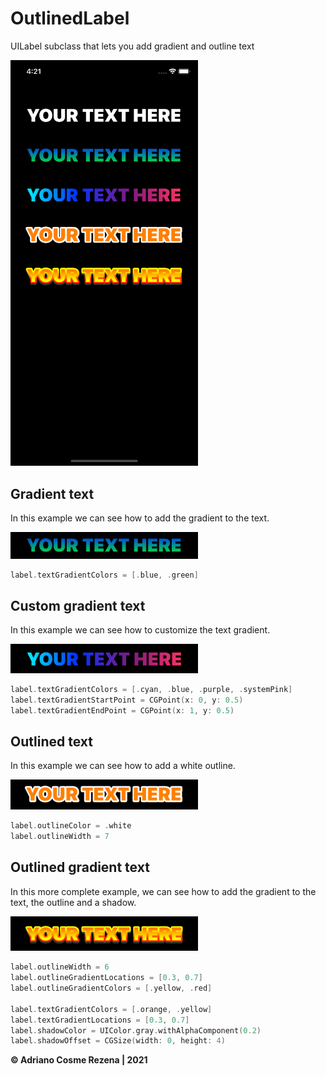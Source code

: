 # OutlinedLabel
UILabel subclass that lets you add gradient and outline text

<img src="screenshots/image1.png" width="300">



## Gradient text
In this example we can see how to add the gradient to the text.

<img src="screenshots/image1_1.png" width="300">

```swift
label.textGradientColors = [.blue, .green]
```


## Custom gradient text
In this example we can see how to customize the text gradient.

<img src="screenshots/image1_2.png" width="300">

```swift
label.textGradientColors = [.cyan, .blue, .purple, .systemPink]
label.textGradientStartPoint = CGPoint(x: 0, y: 0.5)
label.textGradientEndPoint = CGPoint(x: 1, y: 0.5)
```


## Outlined text
In this example we can see how to add a white outline.

<img src="screenshots/image1_3.png" width="300">

```swift
label.outlineColor = .white
label.outlineWidth = 7
```


## Outlined gradient text
In this more complete example, we can see how to add the gradient to the text, the outline and a shadow.

<img src="screenshots/image1_4.png" width="300">

```swift
label.outlineWidth = 6
label.outlineGradientLocations = [0.3, 0.7]
label.outlineGradientColors = [.yellow, .red]

label.textGradientColors = [.orange, .yellow]
label.textGradientLocations = [0.3, 0.7]
label.shadowColor = UIColor.gray.withAlphaComponent(0.2)
label.shadowOffset = CGSize(width: 0, height: 4)
```


**© Adriano Cosme Rezena | 2021**
